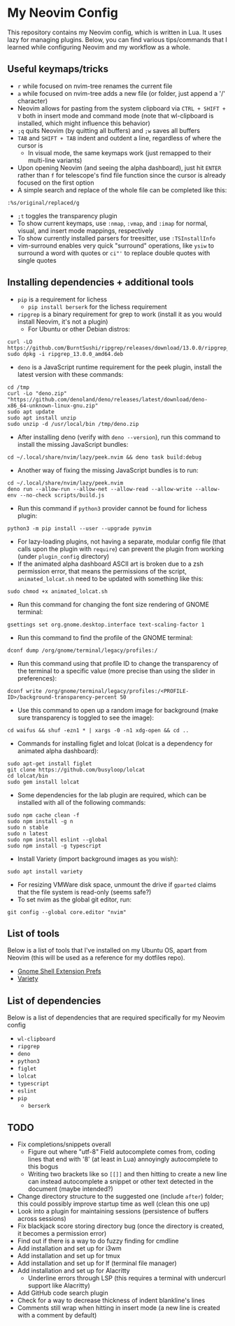 # My Neovim Config
This repository contains my Neovim config, which is written in Lua. It uses lazy for managing plugins. Below, you can find various tips/commands that I learned while configuring Neovim and my workflow as a whole.

## Useful keymaps/tricks
- `r` while focused on nvim-tree renames the current file
- `a` while focused on nvim-tree adds a new file (or folder, just append a '/' character)
- Neovim allows for pasting from the system clipboard via `CTRL + SHIFT + V` both in insert mode and command mode (note that wl-clipboard is installed, which might influence this behavior)
- `;q` quits Neovim (by quitting all buffers) and `;w` saves all buffers
- `TAB` and `SHIFT + TAB` indent and outdent a line, regardless of where the cursor is
    - In visual mode, the same keymaps work (just remapped to their multi-line variants)
- Upon opening Neovim (and seeing the alpha dashboard), just hit `ENTER` rather than `f` for telescope's find file function since the cursor is already focused on the first option
- A simple search and replace of the whole file can be completed like this:
```
:%s/original/replaced/g
```
- `;t` toggles the transparency plugin
- To show current keymaps, use `:nmap`, `:vmap`, and `:imap` for normal, visual, and insert mode mappings, respectively
- To show currently installed parsers for treesitter, use `:TSInstallInfo`
- vim-surround enables very quick "surround" operations, like `ysiw` to surround a word with quotes or `ci"'` to replace double quotes with single quotes

## Installing dependencies + additional tools
- `pip` is a requirement for lichess
    - `pip install berserk` for the lichess requirement
- `ripgrep` is a binary requirement for grep to work (install it as you would install Neovim, it's not a plugin)
    - For Ubuntu or other Debian distros:
```
curl -LO https://github.com/BurntSushi/ripgrep/releases/download/13.0.0/ripgrep_13.0.0_amd64.deb
sudo dpkg -i ripgrep_13.0.0_amd64.deb
```
- `deno` is a JavaScript runtime requirement for the peek plugin, install the latest version with these commands:
```
cd /tmp
curl -Lo "deno.zip" "https://github.com/denoland/deno/releases/latest/download/deno-x86_64-unknown-linux-gnu.zip"
sudo apt update
sudo apt install unzip
sudo unzip -d /usr/local/bin /tmp/deno.zip
```
- After installing deno (verify with `deno --version`), run this command to install the missing JavaScript bundles:
```
cd ~/.local/share/nvim/lazy/peek.nvim && deno task build:debug
```
- Another way of fixing the missing JavaScript bundles is to run:
```
cd ~/.local/share/nvim/lazy/peek.nvim
deno run --allow-run --allow-net --allow-read --allow-write --allow-env --no-check scripts/build.js
```
- Run this command if `python3` provider cannot be found for lichess plugin:
```
python3 -m pip install --user --upgrade pynvim
```
- For lazy-loading plugins, not having a separate, modular config file (that calls upon the plugin with `require`) can prevent the plugin from working (under `plugin_config` directory)
- If the animated alpha dashboard ASCII art is broken due to a zsh permission error, that means the permissions of the script, `animated_lolcat.sh` need to be updated with something like this:
```
sudo chmod +x animated_lolcat.sh
```
- Run this command for changing the font size rendering of GNOME terminal:
```
gsettings set org.gnome.desktop.interface text-scaling-factor 1
```
- Run this command to find the profile of the GNOME terminal:
```
dconf dump /org/gnome/terminal/legacy/profiles:/
```
- Run this command using that profile ID to change the transparency of the terminal to a specific value (more precise than using the slider in preferences):
```
dconf write /org/gnome/terminal/legacy/profiles:/<PROFILE-ID>/background-transparency-percent 50
```
- Use this command to open up a random image for background (make sure transparency is toggled to see the image):
```
cd waifus && shuf -ezn1 * | xargs -0 -n1 xdg-open && cd ..
```
- Commands for installing figlet and lolcat (lolcat is a dependency for animated alpha dashboard):
```
sudo apt-get install figlet
git clone https://github.com/busyloop/lolcat
cd lolcat/bin
sudo gem install lolcat
```
- Some dependencies for the lab plugin are required, which can be installed with all of the following commands:
```
sudo npm cache clean -f
sudo npm install -g n
sudo n stable
sudo n latest
sudo npm install eslint --global
sudo npm install -g typescript
```
- Install Variety (import background images as you wish):
```
sudo apt install variety
```
- For resizing VMWare disk space, unmount the drive if `gparted` claims that the file system is read-only (seems safe?)
- To set nvim as the global git editor, run:
```
git config --global core.editor "nvim"
```

## List of tools
Below is a list of tools that I've installed on my Ubuntu OS, apart from Neovim (this will be used as a reference for my dotfiles repo).
- [Gnome Shell Extension Prefs](https://www.omgubuntu.co.uk/2017/02/hidden-gnome-shell-extensions-prefs-app)
- [Variety](https://github.com/varietywalls/variety)

## List of dependencies
Below is a list of dependencies that are required specifically for my Neovim config
- `wl-clipboard`
- `ripgrep`
- `deno`
- `python3`
- `figlet`
- `lolcat`
- `typescript`
- `eslint`
- `pip`
    - `berserk`

## TODO
- Fix completions/snippets overall
    - Figure out where "utf-8" Field autocomplete comes from, coding lines that end with '8' (at least in Lua) annoyingly autocomplete to this bogus
    - Writing two brackets like so `[[]]` and then hitting <CR> to create a new line can instead autocomplete a snippet or other text detected in the document (maybe intended?)
- Change directory structure to the suggested one (include `after`) folder; this could possibly improve startup time as well (clean this one up)
- Look into a plugin for maintaining sessions (persistence of buffers across sessions)
- Fix blackjack score storing directory bug (once the directory is created, it becomes a permission error)
- Find out if there is a way to do fuzzy finding for cmdline
- Add installation and set up for i3wm
- Add installation and set up for tmux
- Add installation and set up for lf (terminal file manager)
- Add installation and set up for Alacritty
    - Underline errors through LSP (this requires a terminal with undercurl support like Alacritty)
- Add GitHub code search plugin
- Check for a way to decrease thickness of indent blankline's lines
- Comments still wrap when hitting <CR> in insert mode (a new line is created with a comment by default)
